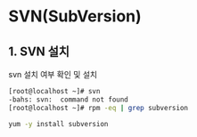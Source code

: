 # SVN(SubVersion)

## 1. SVN 설치
svn 설치 여부 확인 및 설치
```sh
[root@localhost ~]# svn
-bahs: svn:  command not found
[root@localhost ~]# rpm -eq | grep subversion
```

```sh
yum -y install subversion
```
